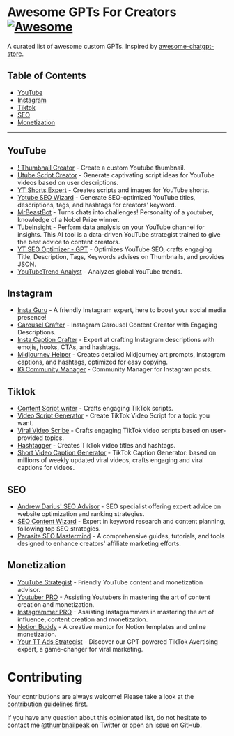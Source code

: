 # Awesome GPTs For Creators [![Awesome](https://cdn.rawgit.com/sindresorhus/awesome/d7305f38d29fed78fa85652e3a63e154dd8e8829/media/badge.svg)](https://github.com/sindresorhus/awesome)
A curated list of awesome custom GPTs. Inspired by [awesome-chatgpt-store](https://github.com/devisasari/awesome-chatgpt-store).
## Table of Contents
  - [YouTube](#youtube)
  - [Instagram](#instagram)
  - [Tiktok](#tiktok)
  - [SEO](#seo)
  - [Monetization](#monetization)

---

## YouTube
* [! Thumbnail Creator](https://gptstore.ai/gpts/tEzL0crkGf-thumbnail-creator) - Create a custom Youtube thumbnail.
* [Utube Script Creator](https://gptstore.ai/gpts/kXx4qubJp8-utube-script-creator) - Generate captivating script ideas for YouTube videos based on user descriptions.
* [YT Shorts Expert](https://gptstore.ai/gpts/otz0F1heeJ-yt-shorts-expert) - Creates scripts and images for YouTube shorts.
* [Yotube SEO Wizard](https://gptstore.ai/gpts/FsgDB85VVl-yotube-seo-wizard) - Generate SEO-optimized YouTube titles, descriptions, tags, and hashtags for creators' keyword.
* [MrBeastBot](https://gptstore.ai/gpts/zthkOKBjvz-mrbeastbot) - Turns chats into challenges! Personality of a youtuber, knowledge of a Nobel Prize winner.
* [TubeInsight](https://gptstore.ai/gpts/oPWfbykEKm-tubeinsight) - Perform data analysis on your YouTube channel for insights. This AI tool is a data-driven YouTube strategist trained to give the best advice to content creators.
* [YT SEO Optimizer - GPT](https://gptstore.ai/gpts/zx3Xu2ovoU-yt-seo-optimizer-gpt) - Optimizes YouTube SEO, crafts engaging Title, Description, Tags, Keywords advises on Thumbnails, and provides JSON.
* [YouTubeTrend Analyst](https://gptstore.ai/gpts/WxzzBuMIGJ-youtub-data-summarizer) - Analyzes global YouTube trends.

## Instagram
* [Insta Guru](https://gptstore.ai/gpts/dpwUpUNx3h-insta-guru) - A friendly Instagram expert, here to boost your social media presence!
* [Carousel Crafter](https://gptstore.ai/gpts/v_W_E4xnFO-carousel-crafter) - Instagram Carousel Content Creator with Engaging Descriptions.
* [Insta Caption Crafter](https://gptstore.ai/gpts/0sF1fXfody-insta-caption-crafter) - Expert at crafting Instagram descriptions with emojis, hooks, CTAs, and hashtags.
* [Midjourney Helper](https://gptstore.ai/gpts/oqAsFojI5-midjourney-helper) - Creates detailed Midjourney art prompts, Instagram captions, and hashtags, optimized for easy copying.
* [IG Community Manager](https://gptstore.ai/gpts/q7gcwPxcLB-ig-helper) - Community Manager for Instagram posts.

## Tiktok
* [Content Script writer](https://gptstore.ai/gpts/lbyomKP0HI-content-script-writer) - Crafts engaging TikTok scripts.
* [Video Script Generator](https://gptstore.ai/gpts/KdmjfCKoFx-video-script-generator) - Create TikTok Video Script for a topic you want.
* [Viral Video Scribe](https://gptstore.ai/gpts/BuUcHfgx9P-viral-video-scribe) - Crafts engaging TikTok video scripts based on user-provided topics.
* [Hashtagger](https://gptstore.ai/gpts/vinGDkhuS-hashtagger) - Creates TikTok video titles and hashtags.
* [Short Video Caption Generator](https://gptstore.ai/gpts/o90evTXH0C-short-video-caption-generator) - TikTok Caption Generator: based on millions of weekly updated viral videos, crafts engaging and viral captions for videos.


## SEO
* [Andrew Darius' SEO Advisor](https://gptstore.ai/gpts/pY4iOa64Yl-andrew-darius-seo-advisor) - SEO specialist offering expert advice on website optimization and ranking strategies.
* [SEO Content Wizard](https://gptstore.ai/gpts/DPB0Jm6B2s-seo-content-wizard) - Expert in keyword research and content planning, following top SEO strategies.
* [Parasite SEO Mastermind](https://gptstore.ai/gpts/W9CMDYqdMu-parasite-seo-mastermind) - A comprehensive guides, tutorials, and tools designed to enhance creators' affiliate marketing efforts.


## Monetization
* [YouTube Strategist](https://gptstore.ai/gpts/thzW_3c1Ip-youtube-strategist) - Friendly YouTube content and monetization advisor.
* [Youtuber PRO](https://gptstore.ai/gpts/zsRNZ2rjJy-youtuber-pro) - Assisting Youtubers in mastering the art of content creation and monetization.
* [Instagrammer PRO](https://gptstore.ai/gpts/kNixFw4Cwy-instagrammer-pro) - Assisting Instagrammers in mastering the art of influence, content creation and monetization.
* [Notion Buddy](https://gptstore.ai/gpts/70yYKTxhrd-notion-buddy) - A creative mentor for Notion templates and online monetization.
* [Your TT Ads Strategist](https://gptstore.ai/gpts/YCMtpYveTk-your-tt-ads-strategist) - Discover our GPT-powered TikTok Avertising expert, a game-changer for viral marketing.


# Contributing

Your contributions are always welcome! Please take a look at the [contribution guidelines](https://github.com/thumbnailpeak-head/awesome-creators-chatgpt/blob/main/CONTRIBUTING.md) first.

If you have any question about this opinionated list, do not hesitate to contact me [@thumbnailpeak](https://twitter.com/thumbnailpeak) on Twitter or open an issue on GitHub.
